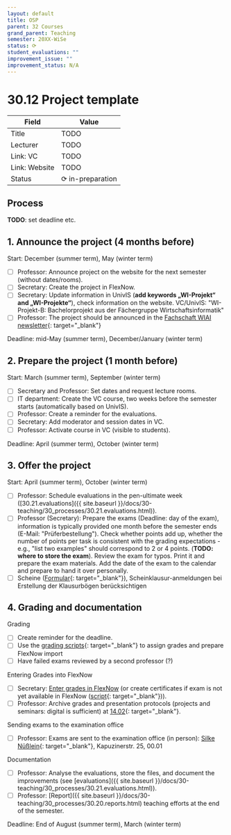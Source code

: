 ```yaml
---
layout: default
title: OSP
parent: 32 Courses
grand_parent: Teaching
semester: 20XX-WiSe
status: ⟳
student_evaluations: ""
improvement_issue: ""
improvement_status: N/A
---
```


# 30.12 Project template

Field | Value
--- | ---
Title | TODO
Lecturer | TODO
Link: VC | TODO
Link: Website | TODO
Status | ⟳ in-preparation


## Process

**TODO**: set deadline etc.

## 1. Announce the project (4 months before)
 
Start: December (summer term), May (winter term)

- [ ] Professor: Announce project on the website for the next semester (without dates/rooms).
- [ ] Secretary: Create the project in FlexNow.
- [ ] Secretary: Update information in UnivIS (**add keywords „WI-Projekt“ and „WI-Projekte“**), check information on the website. VC/UnivIS: "WI-Projekt-B: Bachelorprojekt aus der Fächergruppe Wirtschaftsinformatik"
- [ ] Professor: The project should be announced in the [Fachschaft WIAI newsletter](https://vc.uni-bamberg.de/course/view.php?id=284){: target="_blank"}

Deadline: mid-May (summer term), December/January (winter term)

## 2. Prepare the project (1 month before)

Start: March (summer term), September (winter term)

- [ ] Secretary and Professor: Set dates and request lecture rooms.
- [ ] IT department: Create the VC course, two weeks before the semester starts (automatically based on UnivIS).
- [ ] Professor: Create a reminder for the evaluations.
- [ ] Secretary: Add moderator and session dates in VC.
- [ ] Professor: Activate course in VC (visible to students).

Deadline: April (summer term), October (winter term)

## 3. Offer the project

Start: April (summer term), October (winter term)

- [ ] Professor: Schedule evaluations in the pen-ultimate week ([30.21.evaluations]({{ site.baseurl }}/docs/30-teaching/30_processes/30.21.evaluations.html)).
- [ ] Professor (Secretary): Prepare the exams (Deadline: day of the exam), information is typically provided one month before the semester ends (E-Mail: "Prüferbestellung"). Check whether points add up, whether the number of points per task is consistent with the grading expectations - e.g., "list two examples" should correspond to 2 or 4 points. (**TODO: where to store the exam**). Review the exam for typos. Print it and prepare the exam materials. Add the date of the exam to the calendar and prepare to hand it over personally.
- [ ] Scheine ([Formular](https://www.uni-bamberg.de/ism/studium/anmeldung-scheinklausur/){: target="_blank"}), Scheinklausur-anmeldungen bei Erstellung der Klausurbögen berücksichtigen

## 4. Grading and documentation

Grading

- [ ] Create reminder for the deadline.
- [ ] Use the [grading scripts](https://github.com/digital-work-lab/handbook/tree/main/src/grading){: target="_blank"} to assign grades and prepare FlexNow import
- [ ] Have failed exams reviewed by a second professor (?)

Entering Grades into FlexNow

- [ ] Secretary: [Enter grades in FlexNow](../30_processes/30.15.flexnow.html#entering-grades) (or create certificates if exam is not yet available in FlexNow ([script](https://github.com/digital-work-lab/handbook/tree/main/src/scheine){: target="_blank"})).
- [ ] Professor: Archive grades and presentation protocols (projects and seminars: digital is sufficient) at [14.02](https://nc-2272638881871040784.nextcloud-ionos.com/index.php/apps/files/?dir=/10-lab/14_grades/02_projects&fileid=69){: target="_blank"}.

Sending exams to the examination office

- [ ] Professor: Exams are sent to the examination office (in person): [Silke Nüßlein](https://univis.uni-bamberg.de/prg?search=persons&show=info&department=322130&fullname=Silke+Nue%C3%9Flein){: target="_blank"}, Kapuzinerstr. 25, 00.01

Documentation

- [ ] Professor: Analyse the evaluations, store the files, and document the improvements (see [evaluations]({{ site.baseurl }}/docs/30-teaching/30_processes/30.21.evaluations.html)).
- [ ] Professor: [Report]({{ site.baseurl }}/docs/30-teaching/30_processes/30.20.reports.html) teaching efforts at the end of the semester.

Deadline: End of August (summer term), March (winter term)
